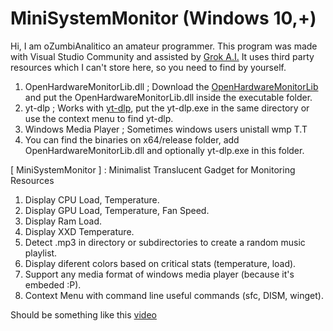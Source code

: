 # MiniSystemMonitor (Windows 10,+)

Hi, I am oZumbiAnalitico an amateur programmer. This program was made with Visual Studio Community and assisted by [Grok A.I.](https://x.com/i/grok/share/WdFH29Jam1pfj4pfv0b7z85n6 ) It uses third party resources which I can't store here, so you need to find by yourself.
1. OpenHardwareMonitorLib.dll ; Download the [OpenHardwareMonitorLib](https://openhardwaremonitor.org) and put the OpenHardwareMonitorLib.dll inside the executable folder.
2. yt-dlp ; Works with [yt-dlp](https://github.com/yt-dlp/yt-dlp), put the yt-dlp.exe in the same directory or use the context menu to find yt-dlp.
3. Windows Media Player ; Sometimes windows users unistall wmp T.T
4. You can find the binaries on x64/release folder, add OpenHardwareMonitorLib.dll and optionally yt-dlp.exe in this folder.

[ MiniSystemMonitor ] : Minimalist Translucent Gadget for Monitoring Resources 
1. Display CPU Load, Temperature.
2. Display GPU Load, Temperature, Fan Speed.
3. Display Ram Load.
4. Display XXD Temperature.
5. Detect .mp3 in directory or subdirectories to create a random music playlist.
6. Display diferent colors based on critical stats (temperature, load).
7. Support any media format of windows media player (because it's embeded :P).
8. Context Menu with command line useful commands (sfc, DISM, winget).

Should be something like this [video](https://youtu.be/Rvcw2chJIaU) 
